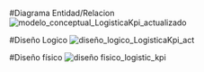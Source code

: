 #Diagrama Entidad/Relacion
![modelo_conceptual_LogisticaKpi_actualizado](https://github.com/user-attachments/assets/b46b49b2-4e1e-4857-8764-a35ac70c3b46)



#Diseño Logico
![diseño_logico_LogisticaKpi_act](https://github.com/user-attachments/assets/8d8bcfd6-3cc6-41aa-b5de-5ed77a178bb8)



#Diseño físico
![diseño fisico_logistic_kpi](https://github.com/user-attachments/assets/c7c4c586-6772-413d-8893-0fd4c6075f05)
